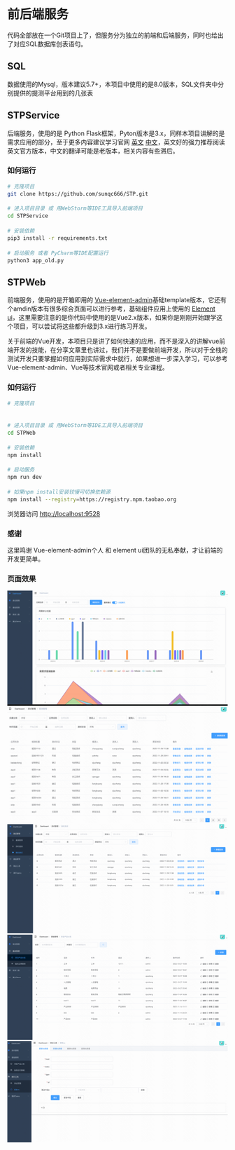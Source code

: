 

# 前后端服务
代码全部放在一个Git项目上了，但服务分为独立的前端和后端服务，同时也给出了对应SQL数据库创表语句。

## SQL
数据使用的Mysql，版本建议5.7+，本项目中使用的是8.0版本，SQL文件夹中分别提供的提测平台用到的几张表


## STPService
后端服务，使用的是 Python Flask框架，Pyton版本是3.x，同样本项目讲解的是需求应用的部分，至于更多内容建议学习官网 [英文](https://flask.palletsprojects.com/en/2.0.x/) [中文](https://dormousehole.readthedocs.io/en/latest/)，英文好的强力推荐阅读英文官方版本，中文的翻译可能是老版本，相关内容有些滞后。

### 如何运行

```bash
# 克隆项目
git clone https://github.com/sunqc666/STP.git

# 进入项目目录 或 用WebStorm等IDE工具导入前端项目
cd STPService

# 安装依赖
pip3 install -r requirements.txt

# 启动服务 或者 PyCharm等IDE配置运行
python3 app_old.py

```

## STPWeb
前端服务，使用的是开箱即用的 [Vue-element-admin](https://github.com/PanJiaChen/vue-admin-template)基础template版本，它还有个amdin版本有很多综合页面可以进行参考，基础组件应用上使用的 [Element ui](https://element.eleme.io/#/zh-CN)，这里需要注意的是你代码中使用的是Vue2.x版本，如果你是刚刚开始跟学这个项目，可以尝试将这些都升级到3.x进行练习开发。

关于前端的Vue开发，本项目只是讲了如何快速的应用，而不是深入的讲解vue前端开发的技能，在分享文章里也讲过，我们并不是要做前端开发，所以对于全栈的测试开发只要掌握如何应用到实际需求中就行，如果想进一步深入学习，可以参考Vue-element-admin、Vue等技术官网或者相关专业课程。

### 如何运行

```bash
# 克隆项目


# 进入项目目录 或 用WebStorm等IDE工具导入前端项目
cd STPWeb

# 安装依赖
npm install

# 启动服务
npm run dev

# 如果npm install安装较慢可切换依赖源
npm install --registry=https://registry.npm.taobao.org

```
浏览器访问 [http://localhost:9528](http://localhost:9528)

### 感谢
这里鸣谢 Vue-element-admin个人 和 element ui团队的无私奉献，才让前端的开发更简单。

### 页面效果
![img_7.png](img_7.png)
![img_8.png](img_8.png)
![img_9.png](img_9.png)
![img_10.png](img_10.png)
![img_6.png](img_6.png)
